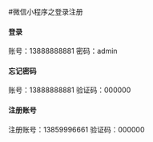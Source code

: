 #微信小程序之登录注册
#### 登录
账号：13888888881
密码：admin

#### 忘记密码
账号：13888888881
验证码：000000

#### 注册账号
注册账号：13859996661
验证码：000000